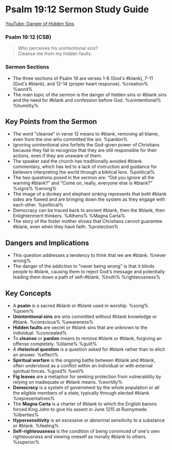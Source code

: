 # Psalm 19:12 Sermon Study Guide

<a href="https://www.youtube.com/watch?v=ZQBkQazHbgM&list=PLXcdp7fgnXOhDICzkpfle5eG6kU-TtYbn&index=1&t=23s">YouTube: Danger of Hidden Sins</a>

### Psalm 19:12 (CSB)

> Who perceives his unintentional sins?<br />Cleanse me from my hidden faults.

### Sermon Sections

- The three sections of Psalm 19 are verses 1-6 (God's #blank), 7-11 (God's #blank), and 12-14 (proper heart response). %creation% %word%
- The main topic of the sermon is the danger of hidden sins or #blank sins and the need for #blank and confession before God. %unintentional% %humility%

## Key Points from the Sermon

- The word "cleanse" in verse 12 means to #blank, removing all blame, even from the one who committed the sin. %pardon%
- Ignoring unintentional sins forfeits the God-given power of Christians because they fail to recognize that they are still responsible for their actions, even if they are unaware of them.
- The speaker said the church has traditionally avoided #blank commentary, which has led to a lack of instruction and guidance for believers interpreting the world through a biblical lens. %political%
- The two questions posed in the sermon are: “Did you ignore all the warning #blank?” and “Come on, really, everyone else is #blank?” %signs% %wrong%
- The image of a donkey and elephant sinking represents that both #blank sides are flawed and are bringing down the system as they engage with each other. %political%
- Democracy can be traced back to ancient #blank, then the #blank, then Enlightenment thinkers. %Athens% %Magna Carta%
- The story of the foster mother shows that Christians cannot guarantee #blank, even when they have faith. %protection%

## Dangers and Implications

- This question addresses a tendency to think that we are #blank. %never wrong%
- The danger of the addiction to "never being wrong" is that it blinds people to #blank, causing them to reject God's message and potentially leading them down a path of self-#blank. %truth% %righteousness%

## Key Concepts

- A **psalm** is a sacred #blank or #blank used in worship. %song% %poem%
- **Unintentional sins** are sins committed without #blank knowledge or #blank. %conscious% %awareness%
- **Hidden faults** are secret or #blank sins that are unknown to the individual. %concealed%
- To **cleanse** or **pardon** means to remove #blank or #blank, forgiving an offense completely. %blame% %guilt%
- A **rhetorical question** is a question asked for #blank rather than to elicit an answer. %effect%
- **Spiritual warfare** is the ongoing battle between #blank and #blank, often understood as a conflict within an individual or with external spiritual forces. %good% %evil%
- **Fig leaves** are a metaphor for seeking protection from vulnerability by relying on inadequate or #blank means. %worldly%
- **Democracy** is a system of government by the whole population or all the eligible members of a state, typically through elected #blank. %representatives%
- The **Magna Carta** is a charter of #blank to which the English barons forced King John to give his assent in June 1215 at Runnymede. %liberties%
- **Hypersensitivity** is an excessive or abnormal sensitivity to a substance or #blank. %feeling%
- **Self-righteousness** is the condition of being convinced of one's own righteousness and viewing oneself as morally #blank to others. %superior%
